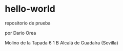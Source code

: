 # hello-world
repositorio de prueba

por Dario Orea

Molino de la Tapada 6 1 B
Alcalá de Guadaíra (Sevilla)

